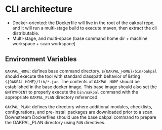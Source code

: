 CLI architecture
================

* Docker-oriented: the Dockerfile will live in the root of the oakpal repo, and it will run a multi-stage build to execute maven, then extract the cli distributable.
* Multi-stage, and multi-space (base command home dir + machine workspace + scan workspace)

## Environment Variables

`OAKPAL_HOME`: defines base command directory. `${OAKPAL_HOME}/bin/oakpal` should execute the tool with standard classpath behavior of listing `${OAKPAL_HOME}/lib/*.jar`. 
The contents of `OAKPAL_HOME` should be established in the base docker image. This base image should also set the `ENTRYPOINT` to properly execute the `bin/oakpal` command
with the appropriate `OAKPAL_PLAN` directory referenced

`OAKPAL_PLAN`: defines the directory where additional modules, checklists, configurations, and pre-install packages are downloaded prior to a scan. Downstream Dockerfiles 
should use the base oakpal command to prepare the OAKPAL_PLAN directory using `RUN` directives.



